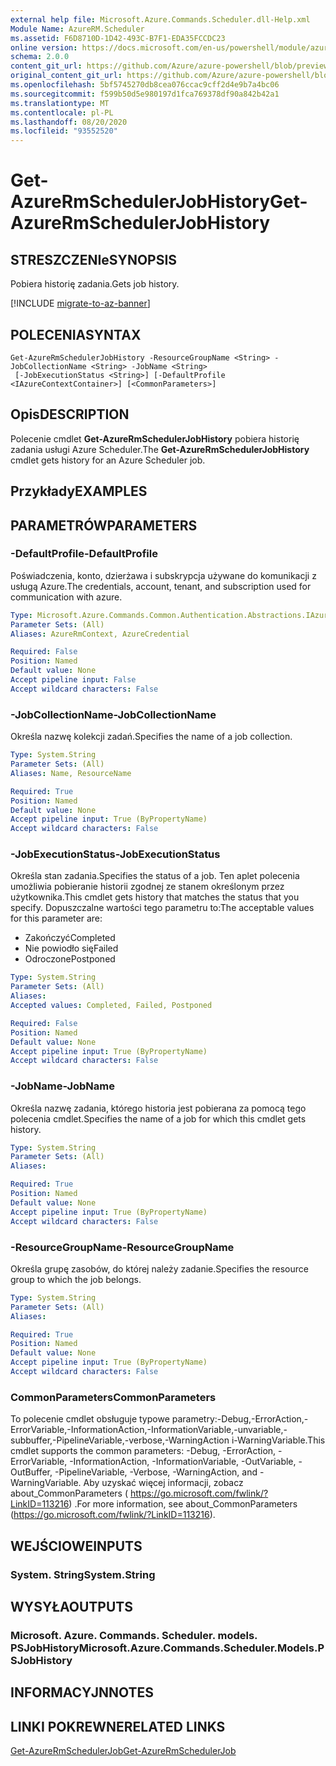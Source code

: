 ```yaml
---
external help file: Microsoft.Azure.Commands.Scheduler.dll-Help.xml
Module Name: AzureRM.Scheduler
ms.assetid: F6D8710D-1D42-493C-B7F1-EDA35FCCDC23
online version: https://docs.microsoft.com/en-us/powershell/module/azurerm.scheduler/get-azurermschedulerjobhistory
schema: 2.0.0
content_git_url: https://github.com/Azure/azure-powershell/blob/preview/src/ResourceManager/Scheduler/Commands.Scheduler/help/Get-AzureRmSchedulerJobHistory.md
original_content_git_url: https://github.com/Azure/azure-powershell/blob/preview/src/ResourceManager/Scheduler/Commands.Scheduler/help/Get-AzureRmSchedulerJobHistory.md
ms.openlocfilehash: 5bf5745270db8cea076ccac9cff2d4e9b7a4bc06
ms.sourcegitcommit: f599b50d5e980197d1fca769378df90a842b42a1
ms.translationtype: MT
ms.contentlocale: pl-PL
ms.lasthandoff: 08/20/2020
ms.locfileid: "93552520"
---
```

# <span data-ttu-id="558d4-101">Get-AzureRmSchedulerJobHistory</span><span class="sxs-lookup"><span data-stu-id="558d4-101">Get-AzureRmSchedulerJobHistory</span></span>

## <span data-ttu-id="558d4-102">STRESZCZENIe</span><span class="sxs-lookup"><span data-stu-id="558d4-102">SYNOPSIS</span></span>
<span data-ttu-id="558d4-103">Pobiera historię zadania.</span><span class="sxs-lookup"><span data-stu-id="558d4-103">Gets job history.</span></span>

[!INCLUDE [migrate-to-az-banner](../../includes/migrate-to-az-banner.md)]

## <span data-ttu-id="558d4-104">POLECENIA</span><span class="sxs-lookup"><span data-stu-id="558d4-104">SYNTAX</span></span>

```
Get-AzureRmSchedulerJobHistory -ResourceGroupName <String> -JobCollectionName <String> -JobName <String>
 [-JobExecutionStatus <String>] [-DefaultProfile <IAzureContextContainer>] [<CommonParameters>]
```

## <span data-ttu-id="558d4-105">Opis</span><span class="sxs-lookup"><span data-stu-id="558d4-105">DESCRIPTION</span></span>
<span data-ttu-id="558d4-106">Polecenie cmdlet **Get-AzureRmSchedulerJobHistory** pobiera historię zadania usługi Azure Scheduler.</span><span class="sxs-lookup"><span data-stu-id="558d4-106">The **Get-AzureRmSchedulerJobHistory** cmdlet gets history for an Azure Scheduler job.</span></span>

## <span data-ttu-id="558d4-107">Przykłady</span><span class="sxs-lookup"><span data-stu-id="558d4-107">EXAMPLES</span></span>

## <span data-ttu-id="558d4-108">PARAMETRÓW</span><span class="sxs-lookup"><span data-stu-id="558d4-108">PARAMETERS</span></span>

### <span data-ttu-id="558d4-109">-DefaultProfile</span><span class="sxs-lookup"><span data-stu-id="558d4-109">-DefaultProfile</span></span>
<span data-ttu-id="558d4-110">Poświadczenia, konto, dzierżawa i subskrypcja używane do komunikacji z usługą Azure.</span><span class="sxs-lookup"><span data-stu-id="558d4-110">The credentials, account, tenant, and subscription used for communication with azure.</span></span>

```yaml
Type: Microsoft.Azure.Commands.Common.Authentication.Abstractions.IAzureContextContainer
Parameter Sets: (All)
Aliases: AzureRmContext, AzureCredential

Required: False
Position: Named
Default value: None
Accept pipeline input: False
Accept wildcard characters: False
```

### <span data-ttu-id="558d4-111">-JobCollectionName</span><span class="sxs-lookup"><span data-stu-id="558d4-111">-JobCollectionName</span></span>
<span data-ttu-id="558d4-112">Określa nazwę kolekcji zadań.</span><span class="sxs-lookup"><span data-stu-id="558d4-112">Specifies the name of a job collection.</span></span>

```yaml
Type: System.String
Parameter Sets: (All)
Aliases: Name, ResourceName

Required: True
Position: Named
Default value: None
Accept pipeline input: True (ByPropertyName)
Accept wildcard characters: False
```

### <span data-ttu-id="558d4-113">-JobExecutionStatus</span><span class="sxs-lookup"><span data-stu-id="558d4-113">-JobExecutionStatus</span></span>
<span data-ttu-id="558d4-114">Określa stan zadania.</span><span class="sxs-lookup"><span data-stu-id="558d4-114">Specifies the status of a job.</span></span>
<span data-ttu-id="558d4-115">Ten aplet polecenia umożliwia pobieranie historii zgodnej ze stanem określonym przez użytkownika.</span><span class="sxs-lookup"><span data-stu-id="558d4-115">This cmdlet gets history that matches the status that you specify.</span></span>
<span data-ttu-id="558d4-116">Dopuszczalne wartości tego parametru to:</span><span class="sxs-lookup"><span data-stu-id="558d4-116">The acceptable values for this parameter are:</span></span>
- <span data-ttu-id="558d4-117">Zakończyć</span><span class="sxs-lookup"><span data-stu-id="558d4-117">Completed</span></span> 
- <span data-ttu-id="558d4-118">Nie powiodło się</span><span class="sxs-lookup"><span data-stu-id="558d4-118">Failed</span></span> 
- <span data-ttu-id="558d4-119">Odroczone</span><span class="sxs-lookup"><span data-stu-id="558d4-119">Postponed</span></span>

```yaml
Type: System.String
Parameter Sets: (All)
Aliases:
Accepted values: Completed, Failed, Postponed

Required: False
Position: Named
Default value: None
Accept pipeline input: True (ByPropertyName)
Accept wildcard characters: False
```

### <span data-ttu-id="558d4-120">-JobName</span><span class="sxs-lookup"><span data-stu-id="558d4-120">-JobName</span></span>
<span data-ttu-id="558d4-121">Określa nazwę zadania, którego historia jest pobierana za pomocą tego polecenia cmdlet.</span><span class="sxs-lookup"><span data-stu-id="558d4-121">Specifies the name of a job for which this cmdlet gets history.</span></span>

```yaml
Type: System.String
Parameter Sets: (All)
Aliases:

Required: True
Position: Named
Default value: None
Accept pipeline input: True (ByPropertyName)
Accept wildcard characters: False
```

### <span data-ttu-id="558d4-122">-ResourceGroupName</span><span class="sxs-lookup"><span data-stu-id="558d4-122">-ResourceGroupName</span></span>
<span data-ttu-id="558d4-123">Określa grupę zasobów, do której należy zadanie.</span><span class="sxs-lookup"><span data-stu-id="558d4-123">Specifies the resource group to which the job belongs.</span></span>

```yaml
Type: System.String
Parameter Sets: (All)
Aliases:

Required: True
Position: Named
Default value: None
Accept pipeline input: True (ByPropertyName)
Accept wildcard characters: False
```

### <span data-ttu-id="558d4-124">CommonParameters</span><span class="sxs-lookup"><span data-stu-id="558d4-124">CommonParameters</span></span>
<span data-ttu-id="558d4-125">To polecenie cmdlet obsługuje typowe parametry:-Debug,-ErrorAction,-ErrorVariable,-InformationAction,-InformationVariable,-unvariable,-subbuffer,-PipelineVariable,-verbose,-WarningAction i-WarningVariable.</span><span class="sxs-lookup"><span data-stu-id="558d4-125">This cmdlet supports the common parameters: -Debug, -ErrorAction, -ErrorVariable, -InformationAction, -InformationVariable, -OutVariable, -OutBuffer, -PipelineVariable, -Verbose, -WarningAction, and -WarningVariable.</span></span> <span data-ttu-id="558d4-126">Aby uzyskać więcej informacji, zobacz about_CommonParameters ( https://go.microsoft.com/fwlink/?LinkID=113216) .</span><span class="sxs-lookup"><span data-stu-id="558d4-126">For more information, see about_CommonParameters (https://go.microsoft.com/fwlink/?LinkID=113216).</span></span>

## <span data-ttu-id="558d4-127">WEJŚCIOWE</span><span class="sxs-lookup"><span data-stu-id="558d4-127">INPUTS</span></span>

### <span data-ttu-id="558d4-128">System. String</span><span class="sxs-lookup"><span data-stu-id="558d4-128">System.String</span></span>

## <span data-ttu-id="558d4-129">WYSYŁA</span><span class="sxs-lookup"><span data-stu-id="558d4-129">OUTPUTS</span></span>

### <span data-ttu-id="558d4-130">Microsoft. Azure. Commands. Scheduler. models. PSJobHistory</span><span class="sxs-lookup"><span data-stu-id="558d4-130">Microsoft.Azure.Commands.Scheduler.Models.PSJobHistory</span></span>

## <span data-ttu-id="558d4-131">INFORMACYJN</span><span class="sxs-lookup"><span data-stu-id="558d4-131">NOTES</span></span>

## <span data-ttu-id="558d4-132">LINKI POKREWNE</span><span class="sxs-lookup"><span data-stu-id="558d4-132">RELATED LINKS</span></span>

[<span data-ttu-id="558d4-133">Get-AzureRmSchedulerJob</span><span class="sxs-lookup"><span data-stu-id="558d4-133">Get-AzureRmSchedulerJob</span></span>](./Get-AzureRmSchedulerJob.md)


